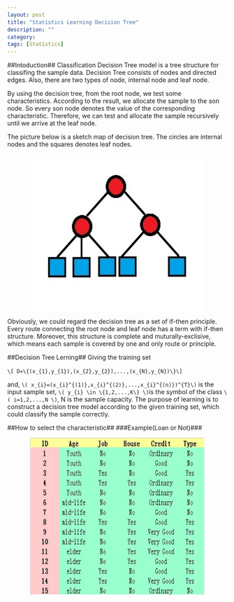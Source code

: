 ```yaml
---
layout: post
title: "Statistics Learning Decision Tree"
description: ""
category: 
tags: [Statistics]
---
```

##Intoduction##
Classification Decision Tree model is a tree structure for classifing the sample data. Decision Tree consists of nodes and directed edges. Also, there are two types of node, internal node and leaf node.

By using the decision tree, from the root node, we test some characteristics. According to the result, we allocate the sample to the son node. So every son node denotes the value of the corresponding characteristic. Therefore, we can test and allocate the sample recursively until we arrive at the leaf node.

The picture below is a sketch map of decision tree. The circles are internal nodes and the squares denotes leaf nodes.

<center>
<img src="/assets/decisiontree.jpg" width="400" height="360" align="center">
</center>

Obviously, we could regard the decision tree as a set of if-then principle. Every route connecting the root node and leaf node has a term with if-then structure. Moreover, this structure is complete and muturally-exclisive, which means each sample is covered by one and only route or principle.

##Decision Tree Lerning##
Giving the training set 

`\[ D=\{(x_{1},y_{1}),(x_{2},y_{2}),...,(x_{N},y_{N})\}\]`

and, `\( x_{i}=(x_{i}^{(1)},x_{i}^{(2)},...,x_{i}^{(n)})^{T}\)`  is the input sample set, `\( y_{i} \in \{1,2,...,K\} \)`is the symbol of the class `\( i=1,2,...,N \)`, N is the sample capacity. The purpose of learning is to construct a decision tree model according to the given training set, which could classify the sample correctly.
   
##How to select the characteristic##
###Example(Loan or Not)###
<center>
<img src="/assets/decisiontree2.jpg" width="400" height="360" align="center">
</center>


